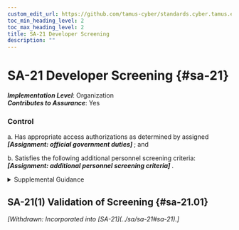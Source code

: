 ```yaml
---
custom_edit_url: https://github.com/tamus-cyber/standards.cyber.tamus.edu/tree/main/static/content/tamus.edu/TAMUS_profile.xml
toc_min_heading_level: 2
toc_max_heading_level: 2
title: SA-21 Developer Screening
description: ""
---
```


# SA-21 Developer Screening {#sa-21}

_**Implementation Level**_: Organization\
_**Contributes to Assurance**_: Yes

### Control

a. Has appropriate access authorizations as determined by assigned <strong>                     <em>[Assignment: official government duties]</em>                  </strong> ; and

b. Satisfies the following additional personnel screening criteria: <strong>                     <em>[Assignment: additional personnel screening criteria]</em>                  </strong>.

<details>
  <summary>Supplemental Guidance</summary>

Developer screening is directed at external developers. Internal developer screening is addressed by <a xmlns="http://csrc.nist.gov/ns/oscal/1.0" href="#ps-3">PS-3</a> . Because the system, system component, or system service may be used in critical activities essential to the national or economic security interests of the United States, organizations have a strong interest in ensuring that developers are trustworthy. The degree of trust required of developers may need to be consistent with that of the individuals who access the systems, system components, or system services once deployed. Authorization and personnel screening criteria include clearances, background checks, citizenship, and nationality. Developer trustworthiness may also include a review and analysis of company ownership and relationships that the company has with entities that may potentially affect the quality and reliability of the systems, components, or services being developed. Satisfying the required access authorizations and personnel screening criteria includes providing a list of all individuals who are authorized to perform development activities on the selected system, system component, or system service so that organizations can validate that the developer has satisfied the authorization and screening requirements.

</details>

## SA-21(1) Validation of Screening {#sa-21.01}

<prop xmlns="http://csrc.nist.gov/ns/oscal/1.0" name="status" value="withdrawn">
               <em>[Withdrawn: Incorporated into [SA-21](../sa/sa-21#sa-21).]</em>
            </prop>
            

